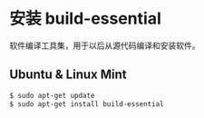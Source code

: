 # 安装 build-essential

软件编译工具集，用于以后从源代码编译和安装软件。

## Ubuntu & Linux Mint

```bash
$ sudo apt-get update
$ sudo apt-get install build-essential
```
